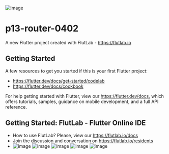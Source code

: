 ![image](https://github.com/RivasU128/p15-RutasDiseno-0402/assets/143743974/fb1e5652-3607-4673-9bb8-ce0d320d9f5e)
# p13-router-0402

A new Flutter project created with FlutLab - https://flutlab.io

## Getting Started

A few resources to get you started if this is your first Flutter project:

- https://flutter.dev/docs/get-started/codelab
- https://flutter.dev/docs/cookbook

For help getting started with Flutter, view our
https://flutter.dev/docs, which offers tutorials,
samples, guidance on mobile development, and a full API reference.

## Getting Started: FlutLab - Flutter Online IDE

- How to use FlutLab? Please, view our https://flutlab.io/docs
- Join the discussion and conversation on https://flutlab.io/residents
- ![image](https://github.com/RivasU128/p15-RutasDiseno-0402/assets/143743974/e6dc7c9a-2b8f-4005-869c-94277962d74a)
![image](https://github.com/RivasU128/p15-RutasDiseno-0402/assets/143743974/3935e493-92f8-4f85-8749-c893fbb89e34)
![image](https://github.com/RivasU128/p15-RutasDiseno-0402/assets/143743974/bfae0a1e-31cb-42cd-a9a4-933454ef17db)
![image](https://github.com/RivasU128/p15-RutasDiseno-0402/assets/143743974/acf3807e-a9de-4523-92eb-eb47463eaa6b)
![image](https://github.com/RivasU128/p15-RutasDiseno-0402/assets/143743974/ad5091ac-ebc7-43f6-a182-7420eb69596c)

